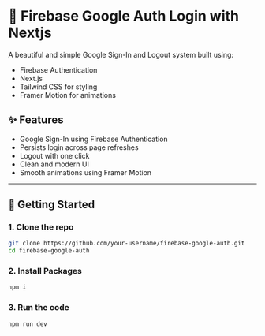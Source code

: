 # 🔐 Firebase Google Auth Login with Nextjs

A beautiful and simple Google Sign-In and Logout system built using:
- Firebase Authentication
- Next.js 
- Tailwind CSS for styling
- Framer Motion for animations

## ✨ Features

- Google Sign-In using Firebase Authentication
- Persists login across page refreshes
- Logout with one click
- Clean and modern UI
- Smooth animations using Framer Motion

---

## 🚀 Getting Started

### 1. Clone the repo

```bash
git clone https://github.com/your-username/firebase-google-auth.git
cd firebase-google-auth

```
### 2. Install Packages

```bash
npm i
```

### 3. Run the code

```bash
npm run dev
```
